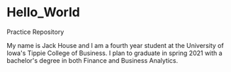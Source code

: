 # Hello_World
Practice Repository

My name is Jack House and I am a fourth year student at the University of Iowa's Tippie College of Business. I plan to graduate in spring 2021 with a bachelor's degree in both Finance and Business Analytics. 
